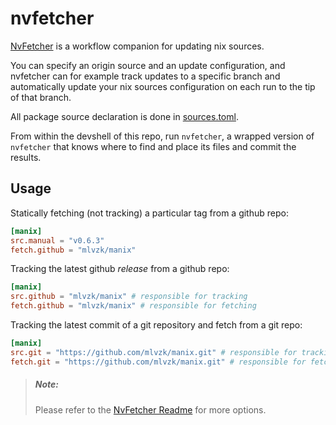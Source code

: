# nvfetcher
[NvFetcher][nvf] is a workflow companion for updating nix sources.

You can specify an origin source and an update configuration, and
nvfetcher can for example track updates to a specific branch and
automatically update your nix sources configuration on each run
to the tip of that branch.

All package source declaration is done in [sources.toml][sources.toml].

From within the devshell of this repo, run `nvfetcher`, a wrapped
version of `nvfetcher` that knows where to find and place its files
and commit the results.

## Usage

Statically fetching (not tracking) a particular tag from a github repo:
```toml
[manix]
src.manual = "v0.6.3"
fetch.github = "mlvzk/manix"
```

Tracking the latest github _release_ from a github repo:
```toml
[manix]
src.github = "mlvzk/manix" # responsible for tracking
fetch.github = "mlvzk/manix" # responsible for fetching
```

Tracking the latest commit of a git repository and fetch from a git repo:
```toml
[manix]
src.git = "https://github.com/mlvzk/manix.git" # responsible for tracking
fetch.git = "https://github.com/mlvzk/manix.git" # responsible for fetching
```

> ##### _Note:_
> Please refer to the [NvFetcher Readme][nvf-readme] for more options.

[nvf]: https://github.com/berberman/nvfetcher
[nvf-readme]: https://github.com/berberman/nvfetcher#readme
[sources.toml]: https://github.com/divnix/devos/tree/main/pkgs/sources.toml
